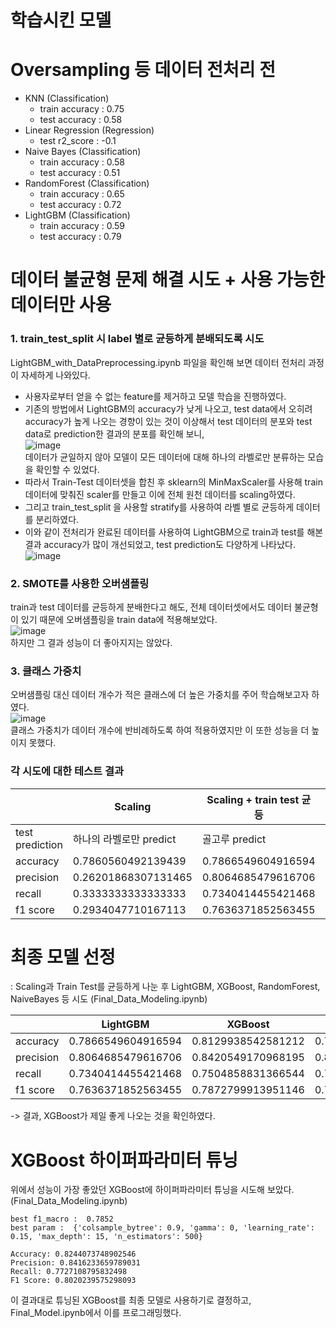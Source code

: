 # 학습시킨 모델
# Oversampling 등 데이터 전처리 전
* KNN (Classification)
  + train accuracy : 0.75
  + test accuracy  : 0.58
* Linear Regression (Regression)
  + test r2_score  : -0.1
* Naive Bayes (Classification)
  + train accuracy : 0.58
  + test accuracy  : 0.51
* RandomForest (Classification)
  + train accuracy : 0.65
  + test accuracy  : 0.72
* LightGBM (Classification)
  + train accuracy : 0.59
  + test accuracy  : 0.79

# 데이터 불균형 문제 해결 시도 + 사용 가능한 데이터만 사용
### 1. train_test_split 시 label 별로 균등하게 분배되도록 시도
LightGBM_with_DataPreprocessing.ipynb 파일을 확인해 보면 데이터 전처리 과정이 자세하게 나와있다.
* 사용자로부터 얻을 수 없는 feature를 제거하고 모델 학습을 진행하였다.
* 기존의 방법에서 LightGBM의 accuracy가 낮게 나오고, test data에서 오히려 accuracy가 높게 나오는 경향이 있는 것이 이상해서 test 데이터의 분포와 test data로 prediction한 결과의 분포를 확인해 보니,      
  ![image](https://github.com/BigDataTeamProject/dementia_analytics/assets/90085690/61df643e-0385-4048-af26-786b0e1c67c7)     
  데이터가 균일하지 않아 모델이 모든 데이터에 대해 하나의 라벨로만 분류하는 모습을 확인할 수 있었다.
* 따라서 Train-Test 데이터셋을 합친 후 sklearn의 MinMaxScaler를 사용해 train 데이터에 맞춰진 scaler를 만들고 이에 전체 원천 데이터를 scaling하였다.
* 그리고 train_test_split 을 사용할 stratify를 사용하여 라벨 별로 균등하게 데이터를 분리하였다.
* 이와 같이 전처리가 완료된 데이터를 사용하여 LightGBM으로 train과 test를 해본 결과 accuracy가 많이 개선되었고, test prediction도 다양하게 나타났다.     
![image](https://github.com/BigDataTeamProject/dementia_analytics/assets/90085690/fe1793ce-699e-4a0f-8c8e-6d9c7e8aa89b)     

### 2. SMOTE를 사용한 오버샘플링
train과 test 데이터를 균등하게 분배한다고 해도, 전체 데이터셋에서도 데이터 불균형이 있기 때문에 오버샘플링을 train data에 적용해보았다.     
![image](https://github.com/BigDataTeamProject/dementia_analytics/assets/90085690/0a7f22e4-8b04-4650-8a47-6616b063851d)     
하지만 그 결과 성능이 더 좋아지지는 않았다.

### 3. 클래스 가중치
오버샘플링 대신 데이터 개수가 적은 클래스에 더 높은 가중치를 주어 학습해보고자 하였다.     
![image](https://github.com/BigDataTeamProject/dementia_analytics/assets/90085690/1a6c5a97-e6a9-4a15-9dd9-6fb526b76033)        
클래스 가중치가 데이터 개수에 반비례하도록  하여 적용하였지만 이 또한 성능을 더 높이지 못했다.

### 각 시도에 대한 테스트 결과

|  | Scaling  | Scaling + train test 균등 | Scaling + train test 균등 + 오버샘플링 | Scaling + train test 균등 + 클래스 가중치 설정 |
| --- | --- | --- | --- | --- |
| test prediction | 하나의 라벨로만 predict | 골고루 predict | 골고루 predict | 골고루 predict |
| accuracy | 0.7860560492139439 | 0.7866549604916594 | 0.7704126426690079 | 0.7673397717295873 |
| precision | 0.26201868307131465 | 0.8064685479616706 | 0.7282679357125437 | 0.7399033940895526 |
| recall | 0.3333333333333333 | 0.7340414455421468 | 0.7679857247318678 | 0.7820258345363534 |
| f1 score | 0.2934047710167113 | 0.7636371852563455 | 0.7460160196972794 | 0.7581407749395169 |

# 최종 모델 선정
: Scaling과 Train Test를 균등하게 나눈 후 LightGBM, XGBoost, RandomForest, NaiveBayes 등 시도 (Final_Data_Modeling.ipynb)

|  | LightGBM | XGBoost | RandomForest | KNN | Naive Bayes | Extra Trees Classifier |
| --- | --- | --- | --- | --- | --- | --- |
| accuracy | 0.7866549604916594 | 0.8129938542581212 | 0.7848990342405618 | 0.7822651448639157 | 0.5877963125548727 | 0.5992098331870062 |
| precision | 0.8064685479616706 | 0.8420549170968195 | 0.8315403139250638 | 0.7806524723411624 | 0.46481039050719025 | 0.1997366110623354 |
| recall | 0.7340414455421468 | 0.7504858831366544 | 0.7098051706747359 | 0.7314065146323211 | 0.44401108319761895 | 0.3333333333333333 |
| f1 score | 0.7636371852563455 | 0.7872799913951146 | 0.7546042797893552 | 0.7531385038945523 | 0.43385245538134615 | 0.24979412572056 |
     
-> 결과, XGBoost가 제일 좋게 나오는 것을 확인하였다.

# XGBoost 하이퍼파라미터 튜닝
위에서 성능이 가장 좋았던 XGBoost에 하이퍼파라미터 튜닝을 시도해 보았다. (Final_Data_Modeling.ipynb)
```
best f1_macro :  0.7852
best param :  {'colsample_bytree': 0.9, 'gamma': 0, 'learning_rate': 0.15, 'max_depth': 15, 'n_estimators': 500}
```
```
Accuracy: 0.8244073748902546
Precision: 0.8416233659789031
Recall: 0.7727108795832498
F1 Score: 0.8020239575298093
```

이 결과대로 튜닝된 XGBoost를 최종 모델로 사용하기로 결정하고, Final_Model.ipynb에서 이를 프로그래밍했다.

